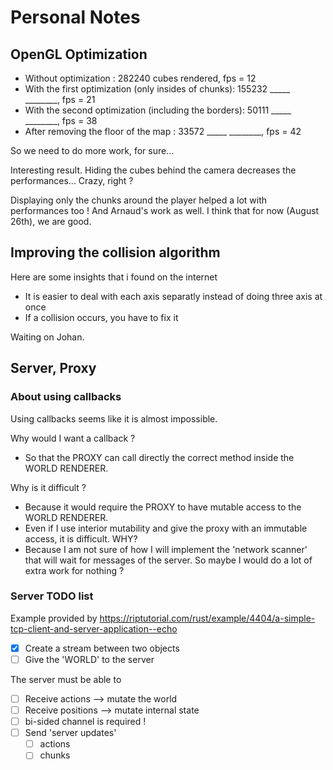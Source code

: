 # Personal Notes

## OpenGL Optimization 

- Without optimization                                : 282240 cubes rendered, fps = 12
- With the first optimization (only insides of chunks): 155232 _____ ________, fps = 21
- With the second optimization (including the borders):  50111 _____ ________, fps = 38
- After removing the floor of the map                 :  33572 _____ ________, fps = 42

So we need to do more work, for sure...

Interesting result. Hiding the cubes behind the camera decreases the performances... Crazy, right ?

Displaying only the chunks around the player helped a lot with performances too ! And Arnaud's work as well. I think that for now (August 26th), we are good.

## Improving the collision algorithm

Here are some insights that i found on the internet

- It is easier to deal with each axis separatly instead of doing three axis at once
- If a collision occurs, you have to fix it

Waiting on Johan.

## Server, Proxy 

### About using callbacks

Using callbacks seems like it is almost impossible.

Why would I want a callback ?
- So that the PROXY can call directly the correct method inside the WORLD RENDERER.

Why is it difficult ?
- Because it would require the PROXY to have mutable access to the WORLD RENDERER.
- Even if I use interior mutability and give the proxy with an immutable access, it is difficult. WHY? 
- Because I am not sure of how I will implement the 'network scanner' that will wait for messages of the server. So maybe I would do a lot of extra work for nothing ?


### Server TODO list

Example provided by https://riptutorial.com/rust/example/4404/a-simple-tcp-client-and-server-application--echo

- [x] Create a stream between two objects
- [ ] Give the 'WORLD' to the server

The server must be able to
- [ ] Receive actions --> mutate the world
- [ ] Receive positions --> mutate internal state 
- [ ] bi-sided channel is required !
- [ ] Send 'server updates'
  - [ ] actions
  - [ ] chunks
